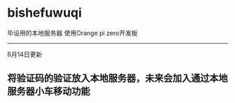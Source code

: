 # bishefuwuqi
毕设用的本地服务器 使用Orange pi zero开发板

--------------------------------------------------------------------
6月14日更新

将验证码的验证放入本地服务器，未来会加入通过本地服务器小车移动功能
--------------------------------------------------------------------
